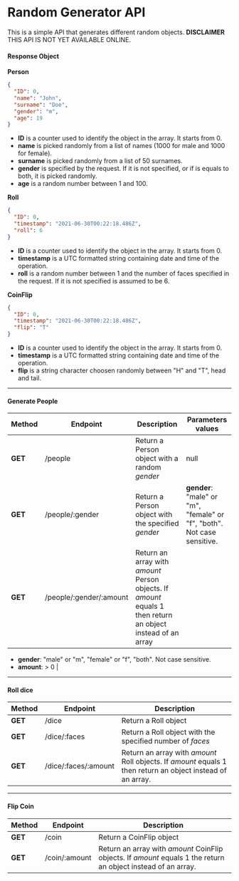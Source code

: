 # Random Generator API

This is a simple API that generates different random objects. **DISCLAIMER** THIS API IS NOT YET AVAILABLE ONLINE.

#### Response Object

**Person**

```json
{
  "ID": 0,
  "name": "John",
  "surname": "Doe",
  "gender": "m",
  "age": 19
}
```

- **ID** is a counter used to identify the object in the array. It starts from 0.
- **name** is picked randomly from a list of names (1000 for male and 1000 for female).
- **surname** is picked randomly from a list of 50 surnames.
- **gender** is specified by the request. If it is not specified, or if is equals to both, it is picked randomly.
- **age** is a random number between 1 and 100.

**Roll**

```json
{
  "ID": 0,
  "timestamp": "2021-06-30T00:22:18.486Z",
  "roll": 6
}
```

- **ID** is a counter used to identify the object in the array. It starts from 0.
- **timestamp** is a UTC formatted string containing date and time of the operation.
- **roll** is a random number between 1 and the number of faces specified in the request. If it is not specified is assumed to be 6.

**CoinFlip**

```json
{
  "ID": 0,
  "timestamp": "2021-06-30T00:22:18.486Z",
  "flip": "T"
}
```

- **ID** is a counter used to identify the object in the array. It starts from 0.
- **timestamp** is a UTC formatted string containing date and time of the operation.
- **flip** is a string character choosen randomly between "H" and "T", head and tail.

---

#### Generate People

| Method  | Endpoint                | Description                                                                                                  | Parameters values                                                       |
| ------- | ----------------------- | ------------------------------------------------------------------------------------------------------------ | ----------------------------------------------------------------------- |
| **GET** | /people                 | Return a Person object with a random _gender_                                                                | null                                                                    |
| **GET** | /people/:gender         | Return a Person object with the specified _gender_                                                           | **gender**: "male" or "m", "female" or "f", "both". Not case sensitive. |
| **GET** | /people/:gender/:amount | Return an array with _amount_ Person objects. If _amount_ equals 1 then return an object instead of an array |

- **gender**: "male" or "m", "female" or "f", "both". Not case sensitive.
- **amount**: > 0 |

---

#### Roll dice

| Method  | Endpoint             | Description                                                                                                 |
| ------- | -------------------- | ----------------------------------------------------------------------------------------------------------- |
| **GET** | /dice                | Return a Roll object                                                                                        |
| **GET** | /dice/:faces         | Return a Roll object with the specified number of _faces_                                                   |
| **GET** | /dice/:faces/:amount | Return an array with _amount_ Roll objects. If _amount_ equals 1 then return an object instead of an array. |

---

#### Flip Coin

| Method  | Endpoint      | Description                                                                                                    |
| ------- | ------------- | -------------------------------------------------------------------------------------------------------------- |
| **GET** | /coin         | Return a CoinFlip object                                                                                       |
| **GET** | /coin/:amount | Return an array with _amount_ CoinFlip objects. If _amount_ equals 1 the return an object instead of an array. |
